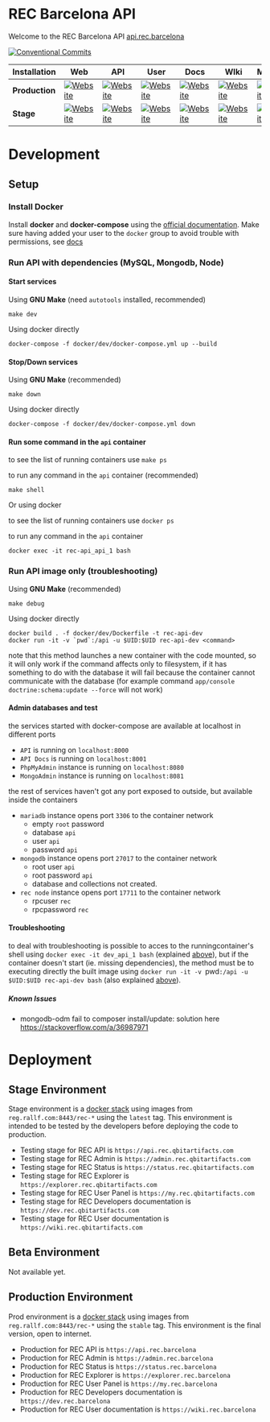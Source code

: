 REC Barcelona API
========================

Welcome to the REC Barcelona API [api.rec.barcelona](https://api.rec.barcelona)

[![Conventional Commits](https://img.shields.io/badge/Conventional%20Commits-1.0.0-yellow.svg)](https://conventionalcommits.org)


|Installation|Web|API|User|Docs|WIki|Monitor|Admin|Explorer|
|------------|---|---|---|---|---|---|---|---|
|**Production**|[![Website](https://img.shields.io/website-up-down-green-red/https/rec.barcelona.svg?label=web)](https://rec.barcelona)|[![Website](https://img.shields.io/website-up-down-green-red/https/api.rec.barcelona/public/v1/status.svg?label=api)](https://api.rec.barcelona)|[![Website](https://img.shields.io/website-up-down-green-red/https/my.rec.barcelona.svg?label=user)](https://my.rec.barcelona)|[![Website](https://img.shields.io/website-up-down-green-red/https/dev.rec.barcelona.svg?label=dev)](https://dev.rec.barcelona)|[![Website](https://img.shields.io/website-up-down-green-red/https/wiki.rec.barcelona.svg?label=wiki)](https://wiki.rec.barcelona)|[![Website](https://img.shields.io/website-up-down-green-red/https/status.rec.barcelona.svg?label=monitor)](https://status.rec.barcelona)|[![Website](https://img.shields.io/website-up-down-green-red/https/admin.rec.barcelona.svg?label=admin)](https://admin.rec.barcelona)|[![Website](https://img.shields.io/website-up-down-green-red/https/explorer.rec.barcelona.svg?label=explorer)](https://explorer.rec.barcelona)|
|**Stage**|[![Website](https://img.shields.io/website-up-down-green-red/https/rec.qbitartifacts.com.svg?label=web)](https://rec.barcelona)|[![Website](https://img.shields.io/website-up-down-green-red/https/api.rec.qbitartifacts.com/public/v1/status.svg?label=api)](https://api.rec.qbitartifacts.com)|[![Website](https://img.shields.io/website-up-down-green-red/https/my.rec.qbitartifacts.com.svg?label=user)](https://my.rec.qbitartifacts.com)|[![Website](https://img.shields.io/website-up-down-green-red/https/dev.rec.qbitartifacts.com.svg?label=dev)](https://dev.rec.qbitartifacts.com)|[![Website](https://img.shields.io/website-up-down-green-red/https/wiki.rec.qbitartifacts.com.svg?label=wiki)](https://wiki.rec.qbitartifacts.com)|[![Website](https://img.shields.io/website-up-down-green-red/https/status.rec.qbitartifacts.com.svg?label=monitor)](https://status.rec.qbitartifacts.com)|[![Website](https://img.shields.io/website-up-down-green-red/https/admin.rec.qbitartifacts.com.svg?label=admin)](https://admin.rec.qbitartifacts.com)|[![Website](https://img.shields.io/website-up-down-green-red/https/explorer.rec.qbitartifacts.com.svg?label=explorer)](https://explorer.rec.qbitartifacts.com)|

# Development
## Setup
### Install Docker
Install **docker** and **docker-compose** using the [official documentation](https://docs.docker.com/install/).
Make sure having added your user to the `docker` group to avoid trouble with permissions, see [docs](https://docs.docker.com/install/linux/linux-postinstall/)

### Run API with dependencies (MySQL, Mongodb, Node)
#### Start services
Using **GNU Make** (need `autotools` installed, recommended)
```
make dev
```
Using docker directly
```
docker-compose -f docker/dev/docker-compose.yml up --build
```
#### Stop/Down services
Using **GNU Make** (recommended)
```
make down
```

Using docker directly
```
docker-compose -f docker/dev/docker-compose.yml down
```

#### Run some command in the `api` container
to see the list of running containers use `make ps`

to run any command in the `api` container (recommended)
```
make shell
```

Or using docker

to see the list of running containers use `docker ps`

to run any command in the `api` container
```
docker exec -it rec-api_api_1 bash
```

### Run API image only (troubleshooting)
Using **GNU Make** (recommended)
```
make debug 
```

Using docker directly
```
docker build . -f docker/dev/Dockerfile -t rec-api-dev
docker run -it -v `pwd`:/api -u $UID:$UID rec-api-dev <command>
```
note that this method launches a new container with the code mounted, so it will only work if the command affects only to filesystem, if it has something to do with the database it will fail because the container cannot communicate with the database (for example command `app/console doctrine:schema:update --force` will not work)

#### Admin databases and test
the services started with docker-compose are available at localhost in different ports
* `API` is running on `localhost:8000`
* `API Docs` is running on `localhost:8001`
* `PhpMyAdmin` instance is running on `localhost:8080`
* `MongoAdmin` instance is running on `localhost:8081`

the rest of services haven't got any port exposed to outside, but available inside the containers
* `mariadb` instance opens port `3306` to the container network
  - empty `root` password
  - database `api`
  - user `api`
  - password `api`
* `mongodb` instance opens port `27017` to the container network
  - root user `api`
  - root password `api`
  - database and collections not created.
* `rec node` instance opens port `17711` to the container network
  - rpcuser `rec`
  - rpcpassword `rec`

#### Troubleshooting
to deal with troubleshooting is possible to acces to the runningcontainer's shell using 
`docker exec -it dev_api_1 bash` (explained [above](#run-some-command-in-the-api-container)),
but if the container doesn't start (ie. missing dependencies), the method must be to executing
directly the built image using `docker run -it -v `pwd`:/api -u $UID:$UID rec-api-dev bash` (also
explained [above](#run-api-image-only)).

##### Known Issues
* mongodb-odm fail to composer install/update: solution here https://stackoverflow.com/a/36987971


# Deployment
## Stage Environment
Stage environment is a [docker stack](https://docs.docker.com/get-started/part5/) using images from
`reg.rallf.com:8443/rec-*` using the `latest` tag. This environment is intended to be tested by the developers before
deploying the code to production.

* Testing stage for REC API is `https://api.rec.qbitartifacts.com`
* Testing stage for REC Admin is `https://admin.rec.qbitartifacts.com`
* Testing stage for REC Status is `https://status.rec.qbitartifacts.com`
* Testing stage for REC Explorer is `https://explorer.rec.qbitartifacts.com`
* Testing stage for REC User Panel is `https://my.rec.qbitartifacts.com`
* Testing stage for REC Developers documentation is `https://dev.rec.qbitartifacts.com`
* Testing stage for REC User documentation is `https://wiki.rec.qbitartifacts.com`

## Beta Environment
Not available yet.

## Production Environment
Prod environment is a [docker stack](https://docs.docker.com/get-started/part5/) using images from
`reg.rallf.com:8443/rec-*` using the `stable` tag. This environment is the final version, open to internet.

* Production for REC API is `https://api.rec.barcelona`
* Production for REC Admin is `https://admin.rec.barcelona`
* Production for REC Status is `https://status.rec.barcelona`
* Production for REC Explorer is `https://explorer.rec.barcelona`
* Production for REC User Panel is `https://my.rec.barcelona`
* Production for REC Developers documentation is `https://dev.rec.barcelona`
* Production for REC User documentation is `https://wiki.rec.barcelona`
